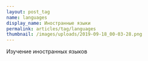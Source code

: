 ```yaml
---
layout: post_tag
name: languages
display_name: Иностранные языки
permalink: articles/tag/languages
thumbnail: /images/uploads/2019-09-18_00-03-28.png
---
```

Изучение иностранных языков